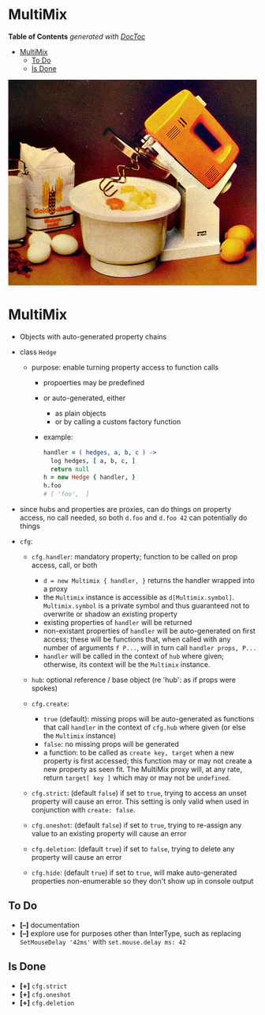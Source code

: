 
# MultiMix

<!-- START doctoc generated TOC please keep comment here to allow auto update -->
<!-- DON'T EDIT THIS SECTION, INSTEAD RE-RUN doctoc TO UPDATE -->
**Table of Contents**  *generated with [DocToc](https://github.com/thlorenz/doctoc)*

- [MultiMix](#multimix)
  - [To Do](#to-do)
  - [Is Done](#is-done)

<!-- END doctoc generated TOC please keep comment here to allow auto update -->



![](https://raw.githubusercontent.com/loveencounterflow/multimix/master/artwork/multimix.png)

# MultiMix

* Objects with auto-generated property chains

* class `Hedge`
  * purpose: enable turning property access to function calls
    * propoerties may be predefined
    * or auto-generated, either
      * as plain objects
      * or by calling a custom factory function
    * example:

      ```coffee
      handler = ( hedges, a, b, c ) ->
        log hedges, [ a, b, c, ]
        return null
      h = new Hedge { handler, }
      h.foo
      # [ 'foo',  ]
      ```

* since hubs and properties are proxies, can do things on property access, no call needed, so both `d.foo`
  and `d.foo 42` can potentially do things



* `cfg`:

  * `cfg.handler`: mandatory property; function to be called on prop access, call, or both
    * `d = new Multimix { handler, }` returns the handler wrapped into a proxy
    * the `Multimix` instance is accessible as `d[Multimix.symbol]`. `Multimix.symbol` is a private symbol
      and thus guaranteed not to overwrite or shadow an existing property
    * existing properties of `handler` will be returned
    * non-existant properties of `handler` will be auto-generated on first access; these will be functions
      that, when called with any number of arguments `f P...`, will in turn call `handler props, P...`
    * `handler` will be called in the context of `hub` where given; otherwise, its context will be the
      `Multimix` instance.

  * `hub`: optional reference / base object (re 'hub': as if props were spokes)

  * `cfg.create`:
    * `true` (default): missing props will be auto-generated as functions that call `handler` in the context
      of `cfg.hub` where given (or else the `Multimix` instance)
    * `false`: no missing props will be generated
    * a function: to be called as `create key, target` when a new property is first accessed; this function
      may or may not create a new property as seen fit. The MultiMix proxy will, at any rate, return
      `target[ key ]` which may or may not be `undefined`.

  * `cfg.strict`: (default `false`) if set to `true`, trying to access an unset property will cause an
    error. This setting is only valid when used in conjunction with `create: false`.

  * `cfg.oneshot`: (default `false`) if set to `true`, trying to re-assign any value to an existing property
    will cause an error

  * `cfg.deletion`: (default `true`) if set to `false`, trying to delete any property will cause an error

  * `cfg.hide`: (default `true`) if set to `true`, will make auto-generated properties non-enumerable so
    they don't show up in console output

## To Do

* **[–]** documentation
* **[–]** explore use for purposes other than InterType, such as replacing `SetMouseDelay '42ms'` with
  `set.mouse.delay ms: 42`

## Is Done

* **[+]** `cfg.strict`
* **[+]** `cfg.oneshot`
* **[+]** `cfg.deletion`



